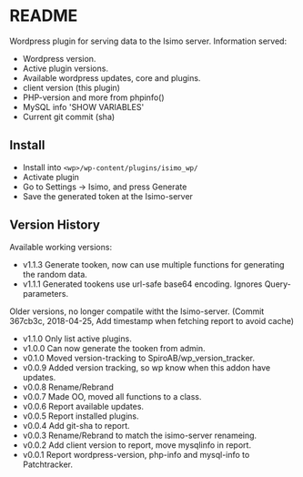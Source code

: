 # README #
Wordpress plugin for serving data to the Isimo server.
Information served:
 * Wordpress version.
 * Active plugin versions.
 * Available wordpress updates, core and plugins.
 * client version (this plugin)
 * PHP-version and more from phpinfo()
 * MySQL info 'SHOW VARIABLES'
 * Current git commit (sha)

## Install ##
* Install into `<wp>/wp-content/plugins/isimo_wp/`
* Activate plugin
* Go to Settings -> Isimo, and press Generate
* Save the generated token at the Isimo-server

## Version History ##
Available working versions:
* v1.1.3 Generate tooken, now can use multiple functions for generating the random data. 
* v1.1.1 Generated tookens use url-safe base64 encoding. Ignores Query-parameters.

Older versions, no longer compatile witht the Isimo-server. (Commit 367cb3c, 2018-04-25, Add timestamp when fetching report to avoid cache)
* v1.1.0 Only list active plugins.
* v1.0.0 Can now generate the tooken from admin.
* v0.1.0 Moved version-tracking to SpiroAB/wp_version_tracker.
* v0.0.9 Added version tracking, so wp know when this addon have updates.
* v0.0.8 Rename/Rebrand
* v0.0.7 Made OO, moved all functions to a class.
* v0.0.6 Report available updates.
* v0.0.5 Report installed plugins.
* v0.0.4 Add git-sha to report.
* v0.0.3 Rename/Rebrand to match the isimo-server renameing.
* v0.0.2 Add client version to report, move mysqlinfo in report.
* v0.0.1 Report wordpress-version, php-info and mysql-info to Patchtracker.
